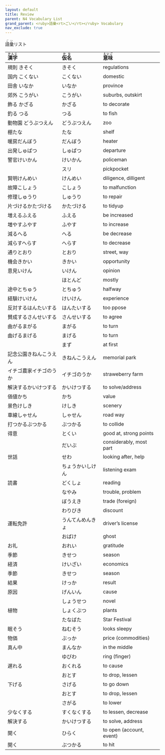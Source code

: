 ```yaml
---
layout: default
title: Review
parent: N4 Vocabulary List
grand_parent: <ruby>語彙<rt>ごい</rt></ruby> Vocabulary
nav_exclude: true
---
```


<ruby>語彙<rt>ごい</rt></ruby>リスト

| <ruby>漢字<rt>かんじ</rt></ruby> | <ruby>仮名<rt>かな</rt></ruby> | <ruby>意味<rt>えいご</rt></ruby> |
|:-------------------------------- |:------------------------------ |:-------------------------------- |
| 規則 きそく                      | きそく                         | regulations                      |
| 国内 こくない                    | こくない                       | domestic                         |
| 田舎 いなか                      | いなか                         | province                         |
| 郊外 こうがい                    | こうがい                       | suburbs, outskirt                |
| 飾る かざる                      | かざる                         | to decorate                      |
| 釣る つる                        | つる                           | to fish                          |
| 動物園 どうぶつえん              | どうぶつえん                   | zoo                              |
| 棚たな                           | たな                           | shelf                            |
| 暖房だんぼう                     | だんぼう                       | heater                           |
| 出発しゅぱつ                     | しゅぱつ                       | departure                        |
| 警官けいかん                     | けいかん                       | policeman                        |
|                                  | スリ                           | pickpocket                       |
| 賢明けんめい                     | けんめい                       | diligence, dilligent             |
| 故障こしょう                     | こしょう                       | to malfunction                   |
| 修理しゅうり                     | しゅうり                       | to repair                        |
| 片づけるかたづける               | かたづける                     | to tidyup                        |
| 増えるふえる                     | ふえる                         | be increased                     |
| 増やすふやす                     | ふやす                         | to increase                      |
| 減るへる                         | へる                           | be decrease                      |
| 減らすへらす                     | へらす                         | to decrease                      |
| 通りとおり                       | とおり                         | street, way                      |
| 機会きかい                       | きかい                         | opportunity                      |
| 意見いけん                       | いけん                         | opinion                          |
|                                  | ほとんど                       | mostly                           |
| 途中とちゅう                     | とちゅう                       | halfway                          |
| 経験けいけん                     | けいけん                       | experience                       |
| 反対するはんたいする             | はんたいする                   | too ppose                        |
| 賛成するさんせいする             | さんせいする                   | to agree                         |
| 曲がるまがる                     | まがる                         | to turn                          |
| 曲げるまげる                     | まげる                         | to turn                          |
|                                  | まず                           | at first                         |
| 記念公園きねんこうえん           | きねんこうえん                 | memorial park                    |
| イチゴ農家イチゴのうか           | イチゴのうか                   | straweberry farm                 |
| 解決するかいけつする             | かいけつする                   | to solve/address                 |
| 価値かち                         | かち                           | value                            |
| 景色けしき                       | けしき                         | scenery                          |
| 車線しゃせん                     | しゃせん                       | road way                         |
| 打つかるぶつかる                 | ぶつかる                       | to collide                       |
| 得意                             | とくい                         | good at, strong points           |
|                                  | だいぶ                         | considerably, most part          |
| 世話                             | せわ                           | looking after, help              |
|                                  | ちょうかいしけん               | listening exam                   |
| 読書                             | どくしょ                       | reading                          |
|                                  | なやみ                         | trouble, problem                 |
|                                  | ぼうえき                       | trade (foreign)                  |
|                                  | わりびき                       | discount                         |
| 運転免許                         | うんてんめんきょ               | driver’s license                 |
|                                  | おばけ                         | ghost                            |
| お礼                             | おれい                         | gratitude                        |
| 季節                             | きせつ                         | season                           |
| 経済                             | けいざい                       | economics                        |
| 季節                             | きせつ                         | season                           |
| 結果                             | けっか                         | result                           |
| 原因                             | げんいん                       | cause                            |
|                                  | しょうせつ                     | novel                            |
| 植物                             | しょくぶつ                     | plants                           |
|                                  | たなばた                       | Star Festival                    |
| 眠そう                           | ねむそう                       | looks sleepy                     |
| 物価                             | ぶっか                         | price (commodities)              |
| 真ん中                           | まんなか                       | in the middle                    |
|                                  | ゆびわ                         | ring (finger)                    |
| 遅れる                           | おくれる                       | to cause                         |
|                                  | おとす                         | to drop, lessen                  |
| 下げる                           | さげる                         | to go down                       |
|                                  | おとす                         | to drop, lessen                  |
|                                  | さがる                         | to lower                         |
| 少なくする                       | すくなくする                   | to lessen, decrease              |
| 解決する                         | かいけつする                   | to solve, address                |
| 開く                             | ひらく                         | to open (account, event)         |
| 開く                             | ぶつかる                       | to hit                           |
